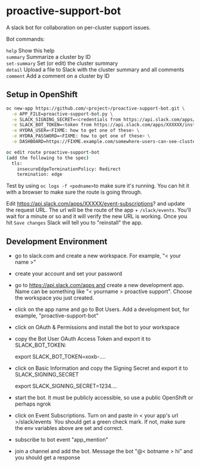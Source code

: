 # proactive-support-bot

A slack bot for collaboration on per-cluster support issues.

Bot commands:

`help`              Show this help  
`summary`           Summarize a cluster by ID  
`set-summary`       Set (or edit) the cluster summary  
`detail`            Upload a file to Slack with the cluster summary and all comments  
`comment`           Add a comment on a cluster by ID  


## Setup in OpenShift

```sh
oc new-app https://github.com/<project>/proactive-support-bot.git \
  -e APP_FILE=proactive-support-bot.py \
  -e SLACK_SIGNING_SECRET=<credentials from https://api.slack.com/apps/XXXXX/general?> \
  -e SLACK_BOT_TOKEN=<token from https://api.slack.com/apps/XXXXXX/install-on-team?> \
  -e HYDRA_USER=<FIXME: how to get one of these> \
  -e HYDRA_PASSWORD=<FIXME: how to get one of these> \
  -e DASHBOARD=https://FIXME.example.com/somewhere-users-can-see-cluster-details?cluster-id=
```

```sh
oc edit route proactive-support-bot
(add the following to the spec)
  tls:
    insecureEdgeTerminationPolicy: Redirect
    termination: edge
```

Test by using `oc logs -f <podname>`to make sure it's running.  You can hit it
with a browser to make sure the route is going through.

Edit https://api.slack.com/apps/XXXXX/event-subscriptions? and update the
request URL.  The url will be the route of the app + `/slack/events`.  You'll
wait for a minute or so and it will verify the new URL is working.  Once you
hit `Save changes` Slack will tell you to "reinstall" the app.

## Development Environment
 * go to slack.com and create a new workspace. For example, "< your name >"
 * create your account and set your password
 * go to https://api.slack.com/apps and create a new development app. Name can be something like "< yourname > proactive support". Choose the workspace you just created.
 * click on the app name and go to Bot Users. Add a development bot, for example, "proactive-support-bot"
 * click on OAuth & Permissions and install the bot to your workspace
 * copy the Bot User OAuth Access Token and export it to SLACK_BOT_TOKEN:

    export SLACK_BOT_TOKEN=xoxb-....
 * click on Basic Information and copy the Signing Secret and export it to SLACK_SIGNING_SECRET

    export SLACK_SIGNING_SECRET=1234....
 * start the bot. It must be publicly accessible, so use a public OpenShift or perhaps ngrok
 * click on Event Subscriptions. Turn on and paste in < your app's url >/slack/events  You should get a green check mark. If not, make sure the env variables above are set and correct.
 * subscribe to bot event "app_mention"
 * join a channel and add the bot. Message the bot "@< botname > hi" and you should get a response

